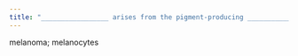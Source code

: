 ```yaml
---
title: "_________________ arises from the pigment-producing ________________ and is the deadliest form of skin cancer if it spreads."
---
```

melanoma; melanocytes

